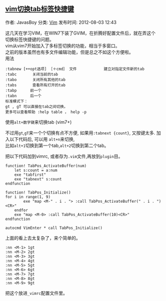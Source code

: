 ## [vim切换tab标签快捷键][0]

 作者: JavasBoy  分类: [Vim][1]  发布时间: 2012-08-03 12:43  

这几天在学习VIM，在WIN7下装了GVIM，在折腾好配置文件后，就在弄这个  
切换标签快捷键的问题。  
vim从vim7开始加入了多标签切换的功能，相当于多窗口。  
之前的版本虽然也有多文件编辑功能，但是总之不如这个方便啦。  
用法

```
:tabnew [++opt选项] ［＋cmd］ 文件            建立对指定文件新的tab
:tabc       关闭当前的tab
:tabo       关闭所有其他的tab
:tabs       查看所有打开的tab
:tabp      前一个
:tabn      后一个
标准模式下：
gt , gT 可以直接在tab之间切换。
更多可以查看帮助 :help table ， help -p
```

使用`alt+数字键`来切换tab (vim7+)

不过用`gt`,`gT`来一个个切换有点不方便, 如果用`:tabnext {count}`, 又按键太多. 加入以下代码后, 可以用 `alt+n`来切换,  
比如`alt+1`切换到第一个tab,`alt+2`切换到第二个tab。

把以下代码加到vimrc, 或者存为`.vim`文件,再放到`plugin`目。

```
function! TabPos_ActivateBuffer(num)
    let s:count = a:num
    exe "tabfirst"
    exe "tabnext" s:count
endfunction
 
function! TabPos_Initialize()
for i in range(1, 9)
        exe "map <M-" . i . "> :call TabPos_ActivateBuffer(" . i . ")<CR>"
    endfor
    exe "map <M-0> :call TabPos_ActivateBuffer(10)<CR>"
endfunction
 
autocmd VimEnter * call TabPos_Initialize()

```

上面的看上去太复杂了，来个简单的。

```
:nn <M-1> 1gt
:nn <M-2> 2gt
:nn <M-3> 3gt
:nn <M-4> 4gt
:nn <M-5> 5gt
:nn <M-6> 6gt
:nn <M-7> 7gt
:nn <M-8> 8gt
:nn <M-9> 9gt
```
把这个放进`_vimrc`配置文件里。

[0]: https://www.liurongxing.com/vim-tab-shortcut.html
[1]: https://www.liurongxing.com/category/linux/vim
